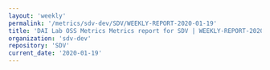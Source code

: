 ```yaml
---
layout: 'weekly'
permalink: '/metrics/sdv-dev/SDV/WEEKLY-REPORT-2020-01-19'
title: 'DAI Lab OSS Metrics Metrics report for SDV | WEEKLY-REPORT-2020-01-19'
organization: 'sdv-dev'
repository: 'SDV'
current_date: '2020-01-19'
---
```

